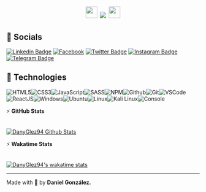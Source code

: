 <h1 align="center">
  <img src="https://emoji.discord.st/emojis/768b108d-274f-4f44-a634-8477b16efce7.gif" width="30">
  <img src="https://readme-typing-svg.herokuapp.com?color=%23053EC8&size=26&duration=4000&center=true&vCenter=true&lines=Hi+there%2C+I'm+Daniel!+%F0%9F%91%8B%F0%9F%8F%BB;Front-end+Developer+%F0%9F%91%A8%F0%9F%8F%BB%E2%80%8D%F0%9F%92%BB;Nice+to+meet+you...+%F0%9F%98%83">
  <img src="https://emoji.discord.st/emojis/768b108d-274f-4f44-a634-8477b16efce7.gif" width="30">
</h1>

## 📱 Socials
[![Linkedin Badge](https://img.shields.io/badge/-LinkedIn-0e76a8?style=flat-square&logo=Linkedin&logoColor=white)](https://www.linkedin.com/in/danyglez94/)
[![Facebook](https://img.shields.io/badge/Facebook-%231877F2.svg?&style=flat-square&logo=facebook&logoColor=white)](https://www.facebook.com/DanielGlezH94/)
[![Twitter Badge](https://img.shields.io/badge/-Twitter-00acee?style=flat-square&logo=Twitter&logoColor=white)](https://twitter.com/DanielGlez94)
[![Instagram Badge](https://img.shields.io/badge/-Instagram-e4405f?style=flat-square&logo=Instagram&logoColor=white)](https://www.instagram.com/danielglez94/)
[![Telegram Badge](https://img.shields.io/badge/-Telegram-0088cc?style=flat-square&logo=Telegram&logoColor=white)](https://t.me/danyglez94)
<!-- [![Website Badge](https://img.shields.io/badge/Website-3b5998?style=flat-square&logo=google-chrome&logoColor=white)]() -->

## 🔧 Technologies
![HTML5](https://img.icons8.com/color/30/html-5.png)![CSS3](https://img.icons8.com/color/30/css3.png)![JavaScript](https://img.icons8.com/color/30/javascript.png)![SASS](https://img.icons8.com/color/30/sass.png)![NPM](https://img.icons8.com/color/30/npm.png)![Github](https://img.icons8.com/material-outlined/30/github.png)![Git](https://img.icons8.com/color/30/git.png)![VSCode](https://img.icons8.com/color/30/visual-studio-code-2019.png)![ReactJS](https://img.icons8.com/color/30/react-native.png)![Windows](https://img.icons8.com/color/30/windows-10.png)![Ubuntu](https://img.icons8.com/color/30/ubuntu--v1.png)![Linux](https://img.icons8.com/color/30/linux.png)![Kali Linux](https://img.icons8.com/color/30/kali-linux.png)![Console](https://img.icons8.com/color/30/console.png)


<summary>&#9889 <b>GitHub Stats</b></summary><br/>

[![DanyGlez94 Github Stats](https://github-readme-stats.vercel.app/api?username=danyglez94&theme=tokyonight)](https://github.com/danyglez94/github-readme-stats) 

<summary>&#9889 <b>Wakatime Stats</b></summary><br/>

[![DanyGlez94's wakatime stats](https://github-readme-stats.vercel.app/api/wakatime?username=DanyGlez94&theme=tokyonight&layout=compact&custom_title=Daniel+Gonzalez's+Wakatime+Stats)](https://github.com/danyglez94/github-readme-stats)

---
Made with 💙 by **Daniel González.**